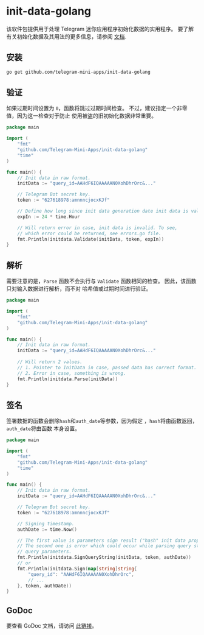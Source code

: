 # init-data-golang

该软件包提供用于处理 Telegram 迷你应用程序初始化数据的实用程序。 要了解
有关初始化数据及其用法的更多信息，请参阅
[文档](../platform/launch-parameters.md).

## 安装

```bash
go get github.com/telegram-mini-apps/init-data-golang
```

## 验证

如果过期时间设置为 `0`，函数将跳过过期时间检查。 不过，建议指定一个非零值，因为这一检查对于防止
使用被盗的旧初始化数据非常重要。

```go
package main

import (
	"fmt"
	"github.com/Telegram-Mini-Apps/init-data-golang"
	"time"
)

func main() {
	// Init data in raw format.
	initData := "query_id=AAHdF6IQAAAAAN0XohDhrOrc&..."

	// Telegram Bot secret key.
	token := "627618978:amnnncjocxKJf"

	// Define how long since init data generation date init data is valid.
	expIn := 24 * time.Hour

	// Will return error in case, init data is invalid. To see,
	// which error could be returned, see errors.go file.
	fmt.Println(initdata.Validate(initData, token, expIn))
}
```

## 解析

需要注意的是，`Parse` 函数不会执行与 `Validate` 函数相同的检查。 因此，该函数只对输入数据进行解析，而不对
哈希值或过期时间进行验证。

```go
package main

import (
    "fmt"
    "github.com/Telegram-Mini-Apps/init-data-golang"
)

func main() {
	// Init data in raw format.
	initData := "query_id=AAHdF6IQAAAAAN0XohDhrOrc&..."
	
	// Will return 2 values.
	// 1. Pointer to InitData in case, passed data has correct format.
	// 2. Error in case, something is wrong. 
	fmt.Println(initdata.Parse(initData))
}
```

## 签名

签署数据的函数会删除`hash`和`auth_date`等参数，因为假定
，`hash`将由函数返回，`auth_date`将由函数
本身设置。

```go
package main

import (
	"fmt"
	"github.com/Telegram-Mini-Apps/init-data-golang"
	"time"
)

func main() {
	// Init data in raw format.
	initData := "query_id=AAHdF6IQAAAAAN0XohDhrOrc&..."

	// Telegram Bot secret key.
	token := "627618978:amnnncjocxKJf"

	// Signing timestamp.
	authDate := time.Now()

	// The first value is parameters sign result ("hash" init data property).
	// The second one is error which could occur while parsing query string as
	// query parameters.
	fmt.Println(initdata.SignQueryString(initData, token, authDate))
	// or
	fmt.Println(initdata.Sign(map[string]string{
		"query_id": "AAHdF6IQAAAAAN0XohDhrOrc",
		// ...
	}, token, authDate))
}
```

## GoDoc

要查看 GoDoc 文档，请访问 [此链接](https://pkg.go.dev/github.com/telegram-mini-apps/init-data-golang)。
